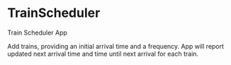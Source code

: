 # TrainScheduler
Train Scheduler App

Add trains, providing an initial arrival time and a frequency. App will report updated next arrival time 
and time until next arrival for each train.
